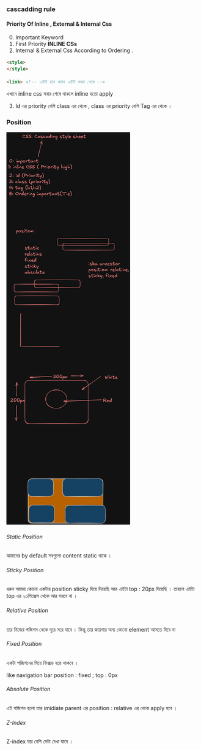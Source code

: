 
### cascadding rule 
#### Priority Of Inline , External & Internal Css 

0. Important Keyword
1. First Priority **INLINE CSs**
2. Internal & External Css According to Ordering . 

```Html
<style> 
</style>

<link> <!-- এইটা হবে কারন এইটা সবার শেষে --> 
```
এখানে inline css সবার শেষে থাকলে inline হতো apply 

3. Id এর priority বেশি class এর থেকে , class এর priority বেশি Tag এর থেকে । 


### Position 

![alt text](image.png)


###### Static Position 

আমাদের by default সবগুলো content static থাকে । 

###### Sticky Position 


ধরুন আমরা কোনো একটার position sticky দিয়ে দিয়েছি আর এইটা top : 20px দিয়েছি । তাহলে এইটা top এর ২০পিক্সেল থেকে আর সরবে না । 

###### Relative Position 

তার নিজের পজিশন থেকে দূরে সরে যাবে । 
কিন্তু তার জায়গার অন্য কোনো element আসতে দিবে না 

###### Fixed Position 

একটা পজিশনের গিয়ে ফিক্সড হয়ে থাকবে । 

like navigation bar position : fixed ;  top : 0px 

###### Absolute Position 

এই পজিশন হলো তার imidiate parent এর position : relative এর থেকে apply হবে । 

###### Z-Index 
Z-index যার বেশি সেটা দেখা যাবে । 